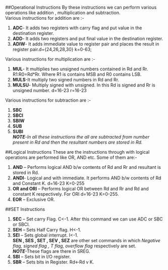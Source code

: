 ##Operational Instructions
By these instructions we can perform various operations like addition , multiplication and subtraction.  
Various instructions for addition are :-  
 1. **ADC**- It adds two registers with carry flag and put value in the destination register.
 2. **ADD**- It adds two registers and put final value in the destination register.
 3. **ADIW**- It adds immediate value to register pair and places the result in register pair.d={24,26,28,30}                        k=0-63;

Various instructions for multiplication are :-
 1. **MUL**- It multiplies two unsigned numbers contained in Rd and Rr. R1:R0=Rd*Rr. Where R1 is contains MSB and R0 contains LSB.  
 2. **MULS**-It multiply two signed numbers in Rd and Rr.
 3. **MULSU**- Multiply signed with unsigned. In this Rd is signed and Rr is unsigned number. d=16-23   r=16-23

Various instructions for subtraction are :-
 1. **SBC**
 2. **SBCI**
 3. **SBIW**
 4. **SUB**
 5. **SUBI**  
 _**NOTE**_-_In all these instructions the all are subtracted from number present in Rd and then the resultant numbers are stored in Rd._    

##Logical Instructions
These are the instructions through with logical operations are performed like OR, AND etc.  Some of them are:-
 1. **AND** – Performs logical AND b/w contents of Rd and Rr and resultant is stored in Rd.
 2. **ANDI**- Logical and with immediate. It performs AND b/w contents of Rd and Constant K. d=16-23      K=0-255
 3. **OR and ORI** – Performs logical OR between Rd and Rr and Rd and constant K respectively. For ORI d=16-23      K=0-255.
 4. **EOR** – Exclusive OR.  

##SET Instructions
 1. **SEC** – Set carry Flag. C<-1. After this command we can use ADC or SBC or SBCI.
 2. **SEH** – Sets Half Carry flag. H<-1.
 3. **SEI** – Sets global interrupt. I<-1.  
  **SEN , SES , SET , SEV , SEZ** are other set commands in which _Negative flag, signed flag , T flag, overflow flag_ respectively are set.  
_**NOTE**_-These flags are there in SREG.
 4. **SBI** – Sets bit in I/O register.
 5. **SBR** – Sets bits in Register. Rd<-Rd v K.  


 
 






 










 
 



